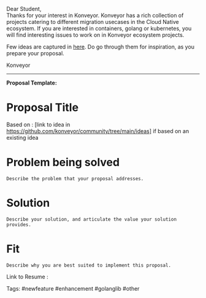 Dear Student,  
Thanks for your interest in Konveyor. Konveyor has a rich collection of projects catering to different migration usecases in the Cloud Native ecosystem. If you are interested in containers, golang or kubernetes, you will find interesting issues to work on in Konveyor ecosystem projects. 

Few ideas are captured in [here](https://github.com/konveyor/community/tree/main/ideas). Do go through them for inspiration, as you prepare your proposal.

Konveyor

------
**Proposal Template:**

# Proposal Title

Based on : [link to idea in https://github.com/konveyor/community/tree/main/ideas] if based on an existing idea

# Problem being solved
    Describe the problem that your proposal addresses. 

# Solution
    Describe your solution, and articulate the value your solution provides.

# Fit
    Describe why you are best suited to implement this proposal.

Link to Resume : 


Tags:
#newfeature
#enhancement
#golanglib
#other
